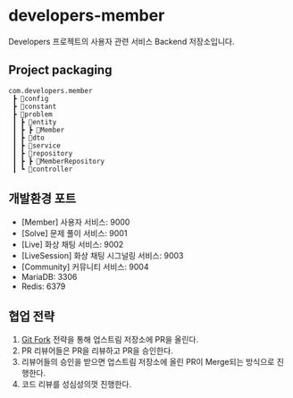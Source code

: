 # developers-member
Developers 프로젝트의 사용자 관련 서비스 Backend 저장소입니다.

## Project packaging

```
com.developers.member
 ┣ 📂config
 ┣ 📂constant       
 ┣ 📂problem
 ┃ ┣ 📂entity
 ┃ ┣ ┣ 📃Member
 ┃ ┣ 📂dto
 ┃ ┣ 📂service
 ┃ ┣ 📂repository
 ┃ ┣ ┣ 📃MemberRepository
 ┃ ┗ 📂controller
```

## 개발환경 포트
- [Member] 사용자 서비스: 9000
- [Solve] 문제 풀이 서비스: 9001
- [Live] 화상 채팅 서비스: 9002
- [LiveSession] 화상 채팅 시그널링 서비스: 9003
- [Community] 커뮤니티 서비스: 9004
- MariaDB: 3306
- Redis: 6379

## 협업 전략
1. [Git Fork](https://jooneys-portfolio.notion.site/GIt-0f7a34fbaf584deaa0e561de46f3542d) 전략을 통해 업스트림 저장소에 PR을 올린다.
2. PR 리뷰어들은 PR을 리뷰하고 PR을 승인한다.
3. 리뷰어들의 승인을 받으면 업스트림 저장소에 올린 PR이 Merge되는 방식으로 진행한다.
4. 코드 리뷰를 성심성의껏 진행한다.
